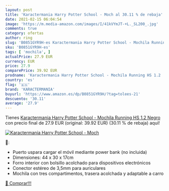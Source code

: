 ```yaml
---
layout: post
title: 'Karactermania Harry Potter School - Moch al 30.11 % de rebaja'
date: 2021-02-15 06:04:54
image: 'https://m.media-amazon.com/images/I/41kVYmJT-+L._SL200_.jpg'
comments: true
category: ofertas
author: ring
slug: 'B0851GYR9H-es Karactermania Harry Potter School - Mochila Running HS 1.2...'
sku: 'B0851GYR9H-es'
tags: [ 'mochila', ]
actualPrice: 27.9 EUR
currency: EUR
price: 27.9
comparePrice: 39.92 EUR
prodname: 'Karactermania Harry Potter School - Mochila Running HS 1.2  Negro'
country: 'es'
flag: '🇪🇸'
brand: 'KARACTERMANIA'
buyurl: 'https://www.amazon.es/dp/B0851GYR9H/?tag=tolees-21'
descuento: '30.11'
average: '27.9'
---
```


Tienes [Karactermania Harry Potter School - Mochila Running HS 1.2  Negro](https://www.amazon.es/dp/B0851GYR9H/?tag=tolees-21) con precio final de  27.9 EUR (original: 39.92 EUR) (30.11 %  de rebaja) aqui!

[![Karactermania Harry Potter School - Moch](https://m.media-amazon.com/images/I/41kVYmJT-+L._SL200_.jpg)](https://www.amazon.es/dp/B0851GYR9H/?tag=tolees-21)

🔎:

- Puerto uspara cargar el móvil mediante power bank (no incluida)
- Dimensiones: 44 x 30 x 17cm
- Forro interior con bolsillo acolchado para dispositivos electrónicos
- Conector estéreo de 3,5mm para auriculares
- Mochila con tres compartimentos, trasera acolchada y adaptable a carro

[🛒 Comprar!!!](https://www.amazon.es/dp/B0851GYR9H/?tag=tolees-21)
